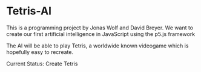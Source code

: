 # Tetris-AI
This is a programming project by Jonas Wolf and David Breyer. 
We want to create our first artificial intelligence in JavaScript using the p5.js framework

The AI will be able to play Tetris, a worldwide known videogame which is hopefully easy to recreate.

Current Status: Create Tetris